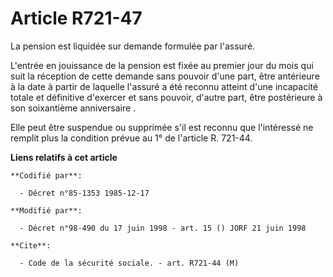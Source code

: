 # Article R721-47

La pension est liquidée sur demande formulée par l'assuré. 

L'entrée en jouissance de la pension est fixée au premier jour du mois qui suit la réception de cette demande sans pouvoir
d'une part, être antérieure à la date à partir de laquelle l'assuré a été reconnu atteint d'une incapacité totale et
définitive d'exercer et sans pouvoir, d'autre part, être postérieure à son soixantième anniversaire     . 

Elle peut être suspendue ou supprimée s'il est reconnu que l'intéressé ne remplit plus la condition prévue au 1° de l'article
R. 721-44.

**Liens relatifs à cet article**

	**Codifié par**:

	  - Décret n°85-1353 1985-12-17

	**Modifié par**:

	  - Décret n°98-490 du 17 juin 1998 - art. 15 () JORF 21 juin 1998

	**Cite**:

	  - Code de la sécurité sociale. - art. R721-44 (M)
